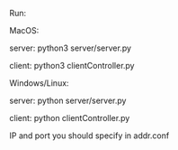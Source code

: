 Run:

MacOS: 

server: python3 server/server.py 

client: python3 clientController.py

Windows/Linux: 

server: python server/server.py 

client: python clientController.py

IP and port you should specify in addr.conf

